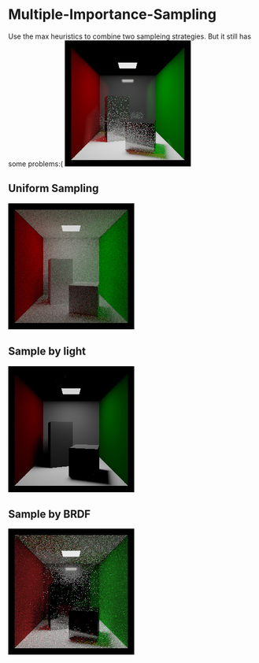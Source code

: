 # Multiple-Importance-Sampling
Use the max heuristics to combine two sampleing strategies. But it still has some problems:(
![preview](https://github.com/Leesuke44/Multiple-Importance-Sampling/blob/main/rendered_image/MISN_4096_Maxdepth_3.jpg)
## Uniform Sampling
![preview](https://github.com/Leesuke44/Multiple-Importance-Sampling/blob/main/rendered_image/hemi_N_4096_Mb_3.jpg)
## Sample by light
![preview](https://github.com/Leesuke44/Multiple-Importance-Sampling/blob/main/rendered_image/lightN_1024_Maxdepth_3.jpg)
## Sample by BRDF
![preview](https://github.com/Leesuke44/Multiple-Importance-Sampling/blob/main/rendered_image/brdfN_4096_Maxdepth_31.jpg)
